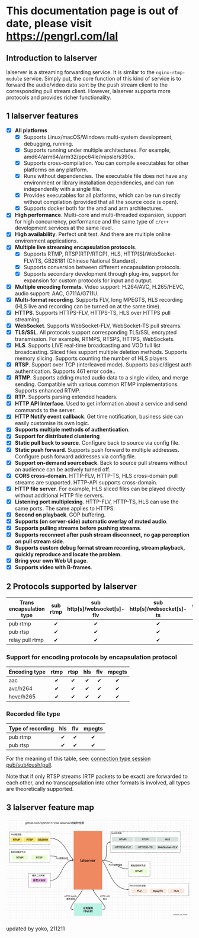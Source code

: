 # This documentation page is out of date, please visit https://pengrl.com/lal

## Introduction to lalserver

lalserver is a streaming forwarding service. It is similar to the `nginx-rtmp-module` service.   Simply put, the core function of this kind of service is to forward the audio/video data sent by the push stream client to the corresponding pull stream client.
However, lalserver supports more protocols and provides richer functionality.

## 1 lalserver features

- [x] **All platforms**
  - [x] Supports Linux/macOS/Windows multi-system development, debugging, running.
  - [x] Supports running under multiple architectures. For example, amd64/arm64/arm32/ppc64le/mipsle/s390x.
  - [x] Supports cross-compilation. You can compile executables for other platforms on any platform.
  - [x] Runs without dependencies. The executable file does not have any environment or library installation dependencies, and can run independently with a single file.
  - [x] Provides executables for all platforms, which can be run directly without compilation (provided that all the source code is open).
  - [x] Supports docker both for the amd and arm architectures.
- [x] **High performance**. Multi-core and multi-threaded expansion, support for high concurrency, performance and the same type of `c/c++` development services at the same level.
- [x] **High availability**. Perfect unit test. And there are multiple online environment applications.
- [x] **Multiple live streaming encapsulation protocols**.
  - [x] Supports RTMP, RTSP(RTP/RTCP), HLS, HTTP[S]/WebSocket-FLV/TS, GB28181 (Chinese National Standard).
  - [x] Supports conversion between different encapsulation protocols.
  - [x] Supports secondary development through plug-ins, support for expansion for custom protocols for input and output.
- [x] **Multiple encoding formats**. Video support: H.264/AVC, H.265/HEVC, audio support: AAC, G711A/G711U.
- [x] **Multi-format recording**. Supports FLV, long MPEGTS, HLS recording (HLS live and recording can be turned on at the same time).
- [x] **HTTPS**. Supports HTTPS-FLV, HTTPS-TS, HLS over HTTPS pull streaming.
- [x] **WebSocket**. Supports WebSocket-FLV, WebSocket-TS pull streams.
- [x] **TLS/SSL**. All protocols support corresponding TLS/SSL encrypted transmission. For example, RTMPS, RTSPS, HTTPS, WebSockets.
- [x] **HLS**. Supports LIVE real-time broadcasting and VOD full list broadcasting. Sliced files support multiple deletion methods. Supports memory slicing. Supports counting the number of HLS players.
- [x] **RTSP**. Support over TCP (interleaved mode). Supports basic/digest auth authentication. Supports 461 error code..
- [x] **RTMP**. Supports adding muted audio data to a single video, and merge sending. Compatible with various common RTMP implementations. Supports enhanced RTMP.
- [x] **RTP**. Supports parsing extended headers.
- [x] **HTTP API Interface**. Used to get information about a service and send commands to the server.
- [x] **HTTP Notify event callback**. Get time notification, business side can easily customise its own logic.
- [x] **Supports multiple methods of authentication**.
- [x] **Support for distributed clustering**
- [x] **Static pull back to source**. Configure back to source via config file.
- [x] **Static push forward**. Supports push forward to multiple addresses. Configure push forward addresses via config file.
- [x] **Support on-demand sourceback**. Back to source pull streams without an audience can be actively turned off.
- [x] **CORS cross-domain**. HTTP-FLV, HTTP-TS, HLS cross-domain pull streams are supported. HTTP-API supports cross-domain.
- [x] **HTTP file server**. For example, HLS sliced files can be played directly without additional HTTP file servers.
- [x] **Listening port multiplexing**. HTTP-FLV, HTTP-TS, HLS can use the same ports. The same applies to HTTPS.
- [x] **Second on playback**. GOP buffering.
- [x] **Supports (on server-side) automatic overlay of muted audio**.
- [x] **Supports pulling streams before pushing streams**.
- [x] **Supports reconnect after push stream disconnect, no gap perception on pull stream side**.
- [x] **Supports custom debug format stream recording, stream playback, quickly reproduce and locate the problem**.
- [x] **Bring your own Web UI page**.
- [x] **Supports video with B-frames**.

## 2 Protocols supported by lalserver

| Trans encapsulation type | sub rtmp | sub http[s]/websocket[s]-flv | sub http[s]/websocket[s]-ts | sub hls | sub rtsp | relay push rtmp |
|--------------------------|:--------:|:----------------------------:|:---------------------------:|:-------:|:--------:|:---------------:|
| pub rtmp                 |    ✔     |             ✔                |              ✔              |    ✔    |    ✔     |       ✔         |
| pub rtsp                 |    ✔     |             ✔                |              ✔              |    ✔    |    ✔     |       ✔         |
| relay pull rtmp          |    ✔     |             ✔                |              ✔              |    ✔    |    ✔     |       ✔         |

### Support for encoding protocols by encapsulation protocol

| Encoding type | rtmp | rtsp | hls | flv | mpegts |
|---------------|:----:|:----:|:---:|:---:|:------:|
| aac           |   ✔  |   ✔  |  ✔  |  ✔  |   ✔    |
| avc/h264      |   ✔  |   ✔  |  ✔  |  ✔  |   ✔    |
| hevc/h265     |   ✔  |   ✔  |  ✔  |  ✔  |   ✔    |

### Recorded file type

| Type of recording | hls | flv | mpegts |
|-------------------|:---:|:---:|:------:|
| pub rtmp          |  ✔  |  ✔  |    ✔   |
| pub rtsp          |  ✔  |  ✔  |    ✔   |

For the meaning of this table, see: [connection type session pub/sub/push/pull](Session.md).

Note that if only RTSP streams (RTP packets to be exact) are forwarded to each other, and no transcapsulation into other formats is involved, all types are theoretically supported.

## 3 lalserver feature map

![lal feature map](_media/lal_feature.jpeg)

updated by yoko, 211211
